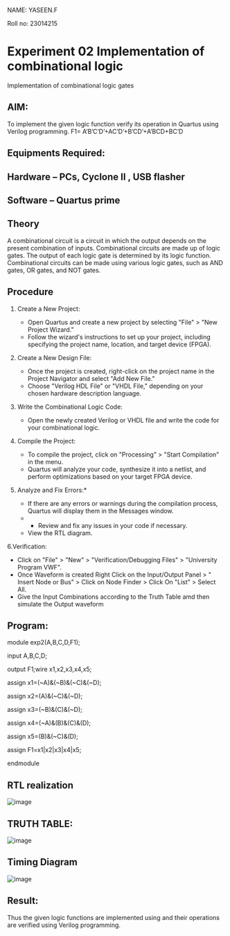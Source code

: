 NAME: YASEEN.F

Roll no: 23014215
# Experiment 02 Implementation of combinational logic
Implementation of combinational logic gates
 
## AIM:
To implement the given logic function verify its operation in Quartus using Verilog programming.
 F1= A’B’C’D’+AC’D’+B’CD’+A’BCD+BC’D

 
 
 
## Equipments Required:
## Hardware – PCs, Cyclone II , USB flasher
## Software – Quartus prime


## Theory
A combinational circuit is a circuit in which the output depends on the present combination of inputs. Combinational circuits are made up of logic gates. The output of each logic gate is determined by its logic function. Combinational circuits can be made using various logic gates, such as AND gates, OR gates, and NOT gates.

 


## Procedure
1. Create a New Project:
   - Open Quartus and create a new project by selecting "File" > "New Project Wizard."
   - Follow the wizard's instructions to set up your project, including specifying the project name, location, and target device (FPGA).
2. Create a New Design File:
   - Once the project is created, right-click on the project name in the Project Navigator and select "Add New File."
   - Choose "Verilog HDL File" or "VHDL File," depending on your chosen hardware description language.

3. Write the Combinational Logic Code:
   - Open the newly created Verilog or VHDL file and write the code for your combinational logic.
     
4. Compile the Project:
   - To compile the project, click on "Processing" > "Start Compilation" in the menu.
   - Quartus will analyze your code, synthesize it into a netlist, and perform optimizations based on your target FPGA device.

5. Analyze and Fix Errors:*
   - If there are any errors or warnings during the compilation process, Quartus will display them in the Messages window.
   -   - Review and fix any issues in your code if necessary.
   - View the RTL diagram.

6.Verification:
   - Click on "File" > "New" > "Verification/Debugging Files" > "University Program VWF".
   - Once Waveform is created Right Click on the Input/Output Panel > " Insert Node or Bus" > Click on Node Finder > Click On "List" > Select All.
   - Give the Input Combinations according to the Truth Table amd then simulate the Output waveform





## Program:
module exp2(A,B,C,D,F1);

input A,B,C,D;

output F1;wire x1,x2,x3,x4,x5;

assign x1=(~A)&(~B)&(~C)&(~D);

assign x2=(A)&(~C)&(~D);

assign x3=(~B)&(C)&(~D);

assign x4=(~A)&(B)&(C)&(D);

assign x5=(B)&(~C)&(D);

assign F1=x1|x2|x3|x4|x5;

endmodule

## RTL realization
![image](https://github.com/YASEEN23014215/Experiment--02-Implementation-of-combinational-logic-/assets/149365441/b6d8730b-082f-4d32-b9cf-d19d0177f3d8)
## TRUTH TABLE:
![image](https://github.com/YASEEN23014215/Experiment--02-Implementation-of-combinational-logic-/assets/149365441/f375131b-00de-40b9-ae3f-cea4f7ef234b)
## Timing Diagram
![image](https://github.com/YASEEN23014215/Experiment--02-Implementation-of-combinational-logic-/assets/149365441/f88b8b36-1718-440c-a20a-2cfa649df358)

## Result:
Thus the given logic functions are implemented using  and their operations are verified using Verilog programming.
